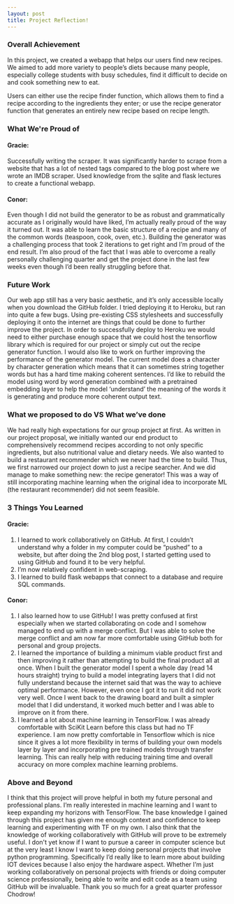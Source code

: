 ```yaml
---
layout: post
title: Project Reflection!
---
```


### Overall Achievement
In this project, we created a webapp that helps our users find new recipes. We aimed to add more variety to people’s diets because many people, especially college students with busy schedules, find it difficult to decide on and cook something new to eat. 

Users can either use the recipe finder function, which allows them to find a recipe according to the ingredients they enter; or use the recipe generator function that generates an entirely new recipe based on recipe length.

### What We're Proud of
#### Gracie:
Successfully writing the scraper. It was significantly harder to scrape from a website that has a lot of nested tags compared to the blog post where we wrote an IMDB scraper. 
Used knowledge from the sqlite and flask lectures to create a functional webapp. 

#### Conor:
Even though I did not build the generator to be as robust and grammatically accurate as I originally would have liked, I’m actually really proud of the way it turned out. It was able to learn the basic structure of a recipe and many of the common words (teaspoon, cook, oven, etc.). Building the generator was a challenging process that took 2 iterations to get right and I’m proud of the end result.
I’m also proud of the fact that I was able to overcome a really personally challenging quarter and get the project done in the last few weeks even though I’d been really struggling before that. 

### Future Work
Our web app still has a very basic aesthetic, and it’s only accessible locally when you download the GitHub folder. I tried deploying it to Heroku, but ran into quite a few bugs. Using pre-existing CSS stylesheets and successfully deploying it onto the internet are things that could be done to further improve the project. 
In order to successfully deploy to Heroku we would need to either purchase enough space that we could host the tensorflow library which is required for our project or simply cut out the recipe generator function. 
I would also like to work on further improving the performance of the generator model. The current model does a character by character generation which means that it can sometimes string together words but has a hard time making coherent sentences. I’d like to rebuild the model using word by word generation combined with a pretrained embedding layer to help the model ‘understand’ the meaning of the words it is generating and produce more coherent output text. 

### What we proposed to do VS What we’ve done

We had really high expectations for our group project at first. As written in our project proposal, we initially wanted our end product to comprehensively recommend recipes according to not only specific ingredients, but also nutritional value and dietary needs. We also wanted to build a restaurant recommender which we never had the time to build. Thus, we first narrowed our project down to just a recipe searcher. And we did manage to make something new: the recipe generator! This was a way of still incorporating machine learning when the original idea to incorporate ML (the restaurant recommender) did not seem feasible. 

### 3 Things You Learned

#### Gracie:
1. I learned to work collaboratively on GitHub. At first, I couldn’t understand why a folder in my computer could be “pushed” to a website, but after doing the 2nd blog post, I started getting used to using GitHub and found it to be very helpful. 
2. I’m now relatively confident in web-scraping.
3. I learned to build flask webapps that connect to a database and require SQL commands.

#### Conor:
1. I also learned how to use GitHub! I was pretty confused at first especially when we started collaborating on code and I somehow managed to end up with a merge conflict. But I was able to solve the merge conflict and am now far more comfortable using GitHub both for personal and group projects. 
2. I learned the importance of building a minimum viable product first and then improving it rather than attempting to build the final product all at once. When I built the generator model I spent a whole day (read 14 hours straight) trying to build a model integrating layers that I did not fully understand because the internet said that was the way to achieve optimal performance. However, even once I got it to run it did not work very well.  Once I went back to the drawing board and built a simpler model that I did understand, it worked much better and I was able to improve on it from there. 
3. I learned a lot about machine learning in TensorFlow. I was already comfortable with SciKit Learn before this class but had no TF experience. I am now pretty comfortable in Tensorflow which is nice since it gives a lot more flexibility in terms of building your own models layer by layer and incorporating pre trained models through transfer learning. This can really help with reducing training time and overall accuracy on more complex machine learning problems. 

### Above and Beyond

I think that this project will prove helpful in both my future personal and professional plans. I’m really interested in machine learning and I want to keep expanding my horizons with TensorFlow. The base knowledge I gained through this project has given me enough context and confidence to keep learning and experimenting with TF on my own. I also think that the knowledge of working collaboratively with GitHub will prove to be extremely useful. I don't yet know if I want to pursue a career in computer science but at the very least I know I want to keep doing personal projects that involve python programming. Specifically I’d really like to learn more about building IOT devices because I also enjoy the hardware aspect. Whether I’m just working collaboratively on personal projects with friends or doing computer science professionally, being able to write and edit code as a team using GitHub will be invaluable. Thank you so much for a great quarter professor Chodrow!

